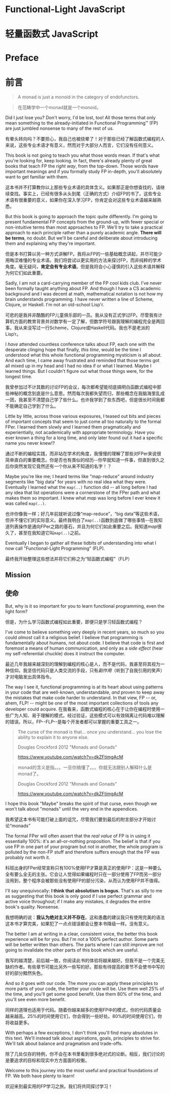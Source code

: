 # Functional-Light JavaScript
# 轻量函数式 JavaScript
# Preface
# 前言

> A monad is just a monoid in the category of endofunctors.

> 在范畴学中一个monad就是一个monoid。

Did I just lose you? Don't worry, I'd be lost, too! All those terms that only mean something to the already-initiated in Functional Programming&trade; (FP) are just jumbled nonsense to many of the rest of us.

有晕头转向吗？不要担心，我自己也被绕晕了！对于那些已经了解函数式编程的人来说，这些专业术语才有意义，然而对于大部分人而言，它们没有任何意义。

This book is not going to teach you what those words mean. If that's what you're looking for, keep looking. In fact, there's already plenty of great books that teach FP the *right way*, from the top-down. Those words have important meanings and if you formally study FP in-depth, you'll absolutely want to get familiar with them.

这本书并不打算教你以上那些专业术语的具体含义。如果那正是你想查找的，请继续查找。事实上，已经有很多从头到尾（正确的方式）介绍FP的书了。这些专业术语有很重要的意义，如果你在深入学习FP，你肯定会对这些专业术语越来越熟悉。

But this book is going to approach the topic quite differently. I'm going to present fundamental FP concepts from the ground-up, with fewer special or non-intuitive terms than most approaches to FP. We'll try to take a practical approach to each principle rather than a purely academic angle. **There will be terms**, no doubt. But we'll be careful and deliberate about introducing them and explaining why they're important.

但是本书打算以另一种方式讲解FP。我将从FP的一些基础概念讲起，并尽可能少用晦涩难懂的专业术语。我们将尝试以更实用的方法来探讨FP，而非纯粹的学术角度。毫无疑问，**肯定会有专业术语**。但是我将会小心谨慎的引入这些术语并解释为何它们如此重要。

Sadly, I am not a card-carrying member of the FP cool kids club. I've never been formally taught anything about FP. And though I have a CS academic background and I was decent at math, mathematical notation is not how my brain understands programming. I have never written a line of Scheme, Clojure, or Haskell. I'm not an old-school Lisp'r.

可悲的是我并非酷酷的FP儿童俱乐部的一员。我从没有正式学过FP。尽管我有计算机方面的教育背景并对数学有一定了解，但数学符号跟我理解的编程完全是两回事。我从来没写过一行Scheme，Clojure或Haskell代码。我也不是老派的Lisp‘r。

I *have* attended countless conference talks about FP, each one with the desperate clinging hope that finally, *this time*, would be the time I understood what this whole functional programming mysticism is all about. And each time, I came away frustrated and reminded that those terms got all mixed up in my head and I had no idea if or what I learned. Maybe I learned things. But I couldn't figure out what those things were, for the longest time.

我曾参加过不计其数的讨论FP的会议，每次都希望能彻底搞明白函数式编程中那些神秘的概念到底是什么意思。然而每次我都失望而归，那些概念在我脑海里乱成一团，我甚至不清楚自己学了些什么。也许我学到了些东西吧，但是很长时间我都不能确定自己学到了什么。

Little by little, across those various exposures, I teased out bits and pieces of important concepts that seem to just come all too naturally to the formal FPer. I learned them slowly and I learned them pragmatically and experientially, not academically with appropriate terminology. Have you ever known a thing for a long time, and only later found out it had a specific name you never knew!?

通过不断的编程实践，而非站在学术的角度，我慢慢的理解了那些对FPer来说很简单直白的重要概念。你是否也有类似的经历--你早就知道一件事，但直到很久之后你突然发现它竟然还有一个你从来不知道的名字！？

Maybe you're like me; I heard terms like "map-reduce" around industry segments like "big data" for years with no real idea what they were. Eventually I learned what the `map(..)` function did -- all long before I had any idea that list operations were a cornerstone of the FPer path and what makes them so important. I knew what *map* was long before I ever knew it was called `map(..)`.

也许你像我一样；好几年前就听说过像“map-reduce”，“big data”等这些术语，但并不懂它们的实际意义。最终我明白了`map(..)`函数到底做了哪些事情--在我知道列表操作是通向FPer之路的基石，并且为何它们如此重要之后。我知道*map*很久了，甚至在我知道它叫`map(..)`之前。

Eventually I began to gather all these tidbits of understanding into what I now call "Functional-Light Programming" (FLP).

最终我开始整理这些想法并将它们称之为“轻函数式编程”（FLP）

## Mission
## 使命

But, why is it so important for you to learn functional programming, even the light form?

但是，为什么学习函数式编程如此重要，即便只是学习轻函数式编程？

I've come to believe something very deeply in recent years, so much so you could *almost* call it a religious belief. I believe that programming is fundamentally about humans, not about code. I believe that code is first and foremost a means of human communication, and only as a *side effect* (hear my self-referential chuckle) does it instruct the computer.

最近几年我越来越深刻的理解到编程的核心是人，而不是代码，我甚至将其视为一种信仰。我坚信代码只是人类交流的手段，只有*副作用*（听到了自我引用的笑声）才对电脑发出具体指令。


The way I see it, functional programming is at its heart about using patterns in your code that are well-known, understandable, *and* proven to keep away the mistakes that make code harder to understand. In that view, FP -- or, ahem, FLP! -- might be one of the most important collections of tools any developer could acquire.
在我看来，函数式编程的核心在于让你在编程时使用一些广为人知、易于理解的模式。经过验证，这些模式可以有效隔离让代码难以理解的错误。所以，FP--FLP--是每个开发者都可以掌握的重要工具之一。

> The curse of the monad is that... once you understand... you lose the ability to explain it to anyone else.
>
> Douglas Crockford 2012 "Monads and Gonads"
>
> https://www.youtube.com/watch?v=dkZFtimgAcM

> monad的含义是指。。。一旦你搞懂了。。。你就无法跟别人解释什么是monad了。
>
> Douglas Crockford 2012 "Monads and Gonads"
>
> https://www.youtube.com/watch?v=dkZFtimgAcM

I hope this book "Maybe" breaks the spirit of that curse, even though we won't talk about "monads" until the very end in the appendices.

我希望这本书有可能打破上面的诅咒，尽管我们要到最后的附言部分才开始讨论“monads”


The formal FPer will often assert that the *real value* of FP is in using it essentially 100%: it's an all-or-nothing proposition. The belief is that if you use FP in one part of your program but not in another, the whole program is polluted by the non-FP stuff and therefore suffers enough that the FP was probably not worth it.

科班出身的FPer经常宣称只有100%使用FP才算是真正的使用FP：这是一种要么全有要么全无的主张。它会让人觉得如果编程时只在一部分使用了FP而另一部分没用到，整个程序会被那些没有使用FP的部分污染，从而认为使用FP并不值得。


I'll say unequivocally: **I think that absolutism is bogus**. That's as silly to me as suggesting that this book is only good if I use perfect grammar and active voice throughout; if I make any mistakes, it degrades the entire book's quality. Nonsense.

我想明确的说：**我认为绝对主义并不存在**。这和愚蠢的建议我只有使用完美的语法这本书才算完美，如果犯了一点点错误都会让整本书降级一样。没有意义。

The better I am at writing in a clear, consistent voice, the better this book experience will be for you. But I'm not a 100% perfect author. Some parts will be better written than others. The parts where I can still improve are not going to invalidate the other parts of this book which are useful.

我写的越清楚，前后越一致，你阅读此书的体验将越来越好。但我不是一个完美无缺的作者。有些章节可能比另外一些写的好。那些有待提高的章节不会使书中写的好的部分黯然失色。

And so it goes with our code. The more you can apply these principles to more parts of your code, the better your code will be. Use them well 25% of the time, and you'll get some good benefit. Use them 80% of the time, and you'll see even more benefit.

同样的道理也适用于代码。随着你越来越多的使用FP中的模式，你的代码质量会越来越高。25%的时间使用它们，你会得到一些好处。80%的时间使用它们，你将收益更多。

With perhaps a few exceptions, I don't think you'll find many absolutes in this text. We'll instead talk about aspirations, goals, principles to strive for. We'll talk about balance and pragmatism and trade-offs.

除了几处仅存的特例，你不会在本书里看到很多绝对式的论断。相反，我们讨论的是要追求的目标和现实中方方面面的权衡。

Welcome to this journey into the most useful and practical foundations of FP. We both have plenty to learn!

欢迎来到最实用的FP学习之旅。我们将共同探讨学习！
